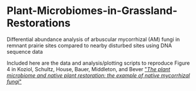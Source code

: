# Plant-Microbiomes-in-Grassland-Restorations
Differential abundance analysis of arbuscular mycorrhizal (AM) fungi in remnant prairie sites compared to nearby disturbed sites using DNA sequence data

Included here are the data and analysis/plotting scripts to reproduce Figure 4 in Koziol, Schultz, House, Bauer, Middleton, and Bever <a href="https://academic.oup.com/bioscience/article/68/12/996/5148107">"*The plant microbiome and native plant restoration: the example of native mycorrhizal fungi*"</a>
